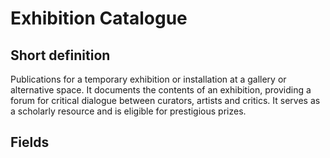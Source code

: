 # Exhibition Catalogue
## Short definition
Publications for a temporary exhibition or installation at a gallery or alternative space. It documents the contents of an exhibition, providing a forum for critical dialogue between curators, artists and critics.  It serves as a scholarly resource and is eligible for prestigious prizes.
## Fields
